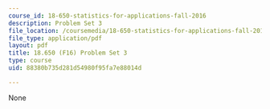 ```yaml
---
course_id: 18-650-statistics-for-applications-fall-2016
description: Problem Set 3
file_location: /coursemedia/18-650-statistics-for-applications-fall-2016/88380b735d281d54980f95fa7e88014d_MIT18_650F16_PSet3.pdf
file_type: application/pdf
layout: pdf
title: 18.650 (F16) Problem Set 3
type: course
uid: 88380b735d281d54980f95fa7e88014d

---
```

None